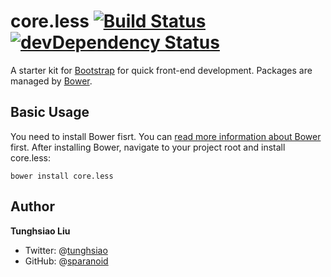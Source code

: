 # core.less [![Build Status](https://travis-ci.org/sparanoid/core.less.png)](https://travis-ci.org/sparanoid/core.less) [![devDependency Status](https://david-dm.org/sparanoid/core.less/dev-status.png)](https://david-dm.org/sparanoid/core.less#info=devDependencies)


A starter kit for [Bootstrap](https://github.com/twitter/bootstrap) for quick front-end development. Packages are managed by [Bower](https://github.com/bower/bower).

## Basic Usage

You need to install Bower fisrt. You can [read more information about Bower](https://github.com/twitter/bower) first. After installing Bower, navigate to your project root and install core.less:

	bower install core.less

## Author

**Tunghsiao Liu**

- Twitter: @[tunghsiao](http://twitter.com/tunghsiao)
- GitHub: @[sparanoid](http://github.com/sparanoid)